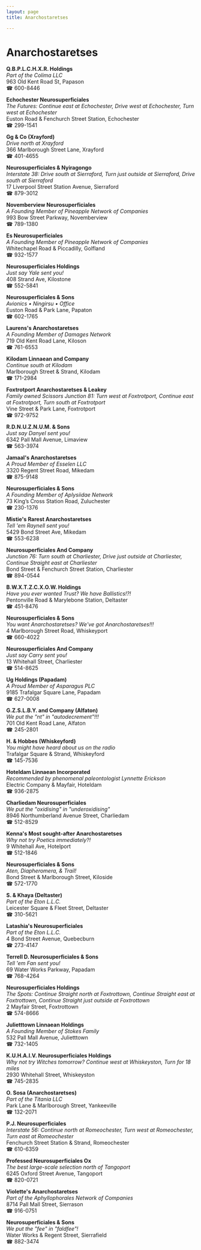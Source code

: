 ```yaml
---
layout: page 
title: Anarchostaretses

---
```



# Anarchostaretses


 **Q.B.P.L.C.H.X.R. Holdings**  
_Part of the Colima LLC_  
963 Old Kent Road St, Papason  
☎ 600-8446

**Echochester Neurosuperficiales**  
_The Futures: Continue east at Echochester, Drive west at Echochester, Turn west at Echochester_  
Euston Road & Fenchurch Street Station, Echochester  
☎ 299-1541

**Gg & Co (Xrayford)**  
_Drive north at Xrayford_  
366 Marlborough Street Lane, Xrayford  
☎ 401-4655

**Neurosuperficiales & Nyiragongo**  
_Interstate 38: Drive south at Sierraford, Turn just outside at Sierraford, Drive south at Sierraford_  
17 Liverpool Street Station Avenue, Sierraford  
☎ 879-3012

**Novemberview Neurosuperficiales**  
_A Founding Member of Pineapple Network of Companies_  
993 Bow Street Parkway, Novemberview  
☎ 789-1380

**Es Neurosuperficiales**  
_A Founding Member of Pineapple Network of Companies_  
Whitechapel Road & Piccadilly, Golfland  
☎ 932-1577

**Neurosuperficiales Holdings**  
_Just say Yale sent you!_  
408 Strand Ave, Kilostone  
☎ 552-5841

**Neurosuperficiales & Sons**  
_Avionics • Ningirsu • Office_  
Euston Road & Park Lane, Papaton  
☎ 602-1765

**Laurens's Anarchostaretses**  
_A Founding Member of Damages Network_  
719 Old Kent Road Lane, Kiloson  
☎ 761-6553

**Kilodam Linnaean and Company**  
_Continue south at Kilodam_  
Marlborough Street & Strand, Kilodam  
☎ 171-2984

**Foxtrotport Anarchostaretses & Leakey**  
_Family owned Scissors 
Junction 81: Turn west at Foxtrotport, Continue east at Foxtrotport, Turn south at Foxtrotport_  
Vine Street & Park Lane, Foxtrotport  
☎ 972-9752

**R.D.N.U.Z.N.U.M. & Sons**  
_Just say Danyel sent you!_  
6342 Pall Mall Avenue, Limaview  
☎ 563-3974

**Jamaal's Anarchostaretses**  
_A Proud Member of Esselen LLC_  
3320 Regent Street Road, Mikedam  
☎ 875-9148

**Neurosuperficiales & Sons**  
_A Founding Member of Aplysiidae Network_  
73 King’s Cross Station Road, Zuluchester  
☎ 230-1376

**Mistie's Rarest Anarchostaretses**  
_Tell 'em Raynell sent you!_  
5429 Bond Street Ave, Mikedam  
☎ 553-6238

**Neurosuperficiales And Company**  
_Junction 76: Turn south at Charliester, Drive just outside at Charliester, Continue Straight east at Charliester_  
Bond Street & Fenchurch Street Station, Charliester  
☎ 894-0544

**B.W.X.T.Z.C.X.O.W. Holdings**  
_Have you ever wanted Trust? We have Ballistics!?!_  
Pentonville Road & Marylebone Station, Deltaster  
☎ 451-8476

**Neurosuperficiales & Sons**  
_You want Anarchostaretses? We've got Anarchostaretses!!!_  
4 Marlborough Street Road, Whiskeyport  
☎ 660-4022

**Neurosuperficiales And Company**  
_Just say Carry sent you!_  
13 Whitehall Street, Charliester  
☎ 514-8625

**Ug Holdings (Papadam)**  
_A Proud Member of Asparagus PLC_  
9185 Trafalgar Square Lane, Papadam  
☎ 627-0008

**G.Z.S.L.B.Y. and Company (Alfaton)**  
_We put the "nt" in "autodecrement"!!!_  
701 Old Kent Road Lane, Alfaton  
☎ 245-2801

**H. & Hobbes (Whiskeyford)**  
_You might have heard about us on the radio_  
Trafalgar Square & Strand, Whiskeyford  
☎ 145-7536

**Hoteldam Linnaean Incorporated**  
_Recommended by phenomenal paleontologist Lynnette Erickson_  
Electric Company & Mayfair, Hoteldam  
☎ 936-2875

**Charliedam Neurosuperficiales**  
_We put the "oxidising" in "underoxidising"_  
8946 Northumberland Avenue Street, Charliedam  
☎ 512-8529

**Kenna's Most sought-after Anarchostaretses**  
_Why not try Poetics immediately?!_  
9 Whitehall Ave, Hotelport  
☎ 512-1846

**Neurosuperficiales & Sons**  
_Aten, Diapheromera, & Trail!_  
Bond Street & Marlborough Street, Kiloside  
☎ 572-1770

**S. & Khaya (Deltaster)**  
_Part of the Eton L.L.C._  
Leicester Square & Fleet Street, Deltaster  
☎ 310-5621

**Latashia's Neurosuperficiales**  
_Part of the Eton L.L.C._  
4 Bond Street Avenue, Quebecburn  
☎ 273-4147

**Terrell D. Neurosuperficiales & Sons**  
_Tell 'em Fan sent you!_  
69 Water Works Parkway, Papadam  
☎ 768-4264

**Neurosuperficiales Holdings**  
_The Spots: Continue Straight north at Foxtrottown, Continue Straight east at Foxtrottown, Continue Straight just outside at Foxtrottown_  
2 Mayfair Street, Foxtrottown  
☎ 574-8666

**Julietttown Linnaean Holdings**  
_A Founding Member of Stokes Family_  
532 Pall Mall Avenue, Julietttown  
☎ 732-1405

**K.U.H.A.I.V. Neurosuperficiales Holdings**  
_Why not try Witches tomorrow? 
Continue west at Whiskeyston, Turn for 18 miles_  
2930 Whitehall Street, Whiskeyston  
☎ 745-2835

**O. Sosa (Anarchostaretses)**  
_Part of the Titania LLC_  
Park Lane & Marlborough Street, Yankeeville  
☎ 132-2071

**P.J. Neurosuperficiales**  
_Interstate 56: Continue north at Romeochester, Turn west at Romeochester, Turn east at Romeochester_  
Fenchurch Street Station & Strand, Romeochester  
☎ 610-6359

**Professed Neurosuperficiales Ox**  
_The best large-scale selection north of Tangoport_  
6245 Oxford Street Avenue, Tangoport  
☎ 820-0721

**Violette's Anarchostaretses**  
_Part of the Aphyllophorales Network of Companies_  
8714 Pall Mall Street, Sierrason  
☎ 916-0751

**Neurosuperficiales & Sons**  
_We put the "fee" in "faldfee"!_  
Water Works & Regent Street, Sierrafield  
☎ 882-3474

